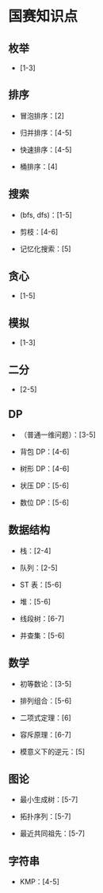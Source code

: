 # 国赛知识点

## 枚举

- [1-3]

## 排序

- 冒泡排序：[2]

- 归并排序：[4-5]

- 快速排序：[4-5]

- 桶排序：[4]

## 搜索

- (bfs, dfs)：[1-5]

- 剪枝：[4-6]

- 记忆化搜索：[5]

## 贪心

- [1-5]

## 模拟

- [1-3]

## 二分

- [2-5]

## DP

- （普通一维问题）：[3-5]

- 背包 DP：[4-6]

- 树形 DP：[4-6]

- 状压 DP：[5-6]

- 数位 DP：[5-6]

## 数据结构

- 栈：[2-4]

- 队列：[2-5]

- ST 表：[5-6]

- 堆：[5-6]

- 线段树：[6-7]

- 并查集：[5-6]

## 数学

- 初等数论：[3-5]

- 排列组合：[5-6]

- 二项式定理：[6]

- 容斥原理：[6-7]

- 模意义下的逆元：[5]

## 图论

- 最小生成树：[5-7]

- 拓扑序列：[5-7]

- 最近共同祖先：[5-7]

## 字符串

- KMP：[4-5]
